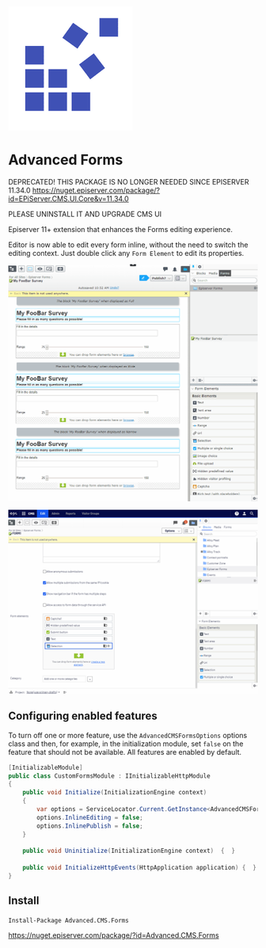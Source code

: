 ![Advanced CMS](assets/logo.png "Advanced CMS")

# Advanced Forms

DEPRECATED! THIS PACKAGE IS NO LONGER NEEDED SINCE EPISERVER 11.34.0 https://nuget.episerver.com/package/?id=EPiServer.CMS.UI.Core&v=11.34.0

PLEASE UNINSTALL IT AND UPGRADE CMS UI

Episerver 11+ extension that enhances the Forms editing experience.

Editor is now able to edit every form inline, without the need to switch the editing context.
Just double click any `Form Element` to edit its properties.

![Edit Form Properties](assets/documentation/inline_edit_form.gif "Edit Form Properties")

![Add Form Elements](assets/documentation/inline-form-add.gif "Add Form Elements")

## Configuring enabled features

To turn off one or more feature, use the `AdvancedCMSFormsOptions` options class and then, for example, in the initialization module, set `false` on the feature that should not be available. All features are enabled by default. 
 
```csharp
[InitializableModule]
public class CustomFormsModule : IInitializableHttpModule
{
    public void Initialize(InitializationEngine context)
    {
        var options = ServiceLocator.Current.GetInstance<AdvancedCMSFormsOptions>();
        options.InlineEditing = false;
        options.InlinePublish = false;
    }

    public void Uninitialize(InitializationEngine context)  {  }

    public void InitializeHttpEvents(HttpApplication application) {  }
}
 ```

## Install

```Install-Package Advanced.CMS.Forms```

https://nuget.episerver.com/package/?id=Advanced.CMS.Forms
